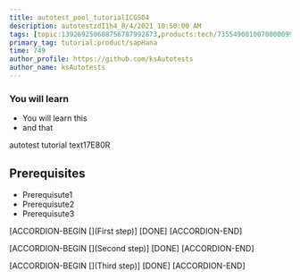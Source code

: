 ```yaml
---
title: autotest_pool_tutorialICGSO4
description: autotestzdI1h4_8/4/2021 10:50:00 AM
tags: [topic:139269250608756787992873,products:tech/73554900100700000996,tutorial:experience/advanced]
primary_tag: tutorial:product/sapHana
time: 749
author_profile: https://github.com/ksAutotests
author_name: ksAutotests
---
```

### You will learn
- You will learn this
- and that

autotest tutorial text17E80R

## Prerequisites
- Prerequisute1
- Prerequisute2
- Prerequisute3

[ACCORDION-BEGIN [](First step)]
[DONE]
[ACCORDION-END]

[ACCORDION-BEGIN [](Second step)]
[DONE]
[ACCORDION-END]

[ACCORDION-BEGIN [](Third step)]
[DONE]
[ACCORDION-END]

